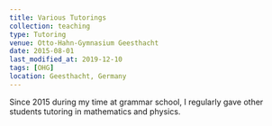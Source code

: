 ```yaml
---
title: Various Tutorings
collection: teaching
type: Tutoring
venue: Otto-Hahn-Gymnasium Geesthacht
date: 2015-08-01
last_modified_at: 2019-12-10
tags: [OHG]
location: Geesthacht, Germany
---
```


Since 2015 during my time at grammar school, I regularly gave other students tutoring in mathematics and physics.
